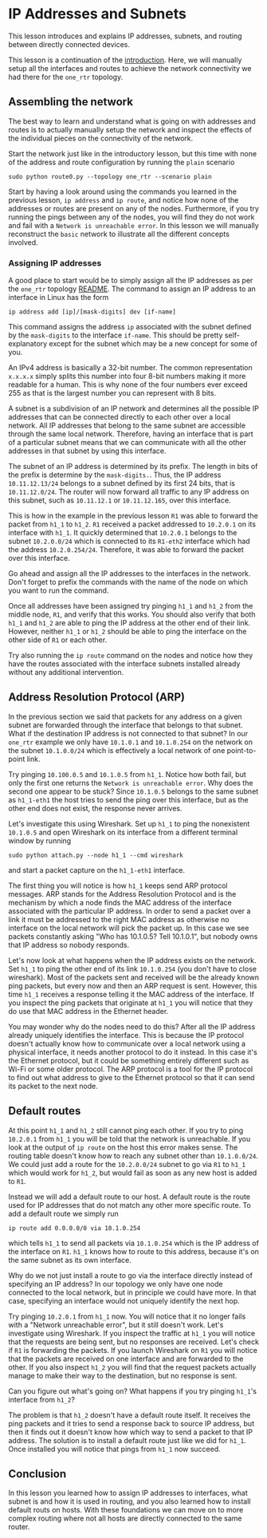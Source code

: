 # IP Addresses and Subnets

This lesson introduces and explains IP addresses, subnets, and routing between
directly connected devices.

This lesson is a continuation of the
[introduction](introduction-to-route-0.md).  Here, we will manually setup all
the interfaces and routes to achieve the network connectivity we had there for
the `one_rtr` topology.

## Assembling the network

The best way to learn and understand what is going on with addresses and routes
is to actually manually setup the network and inspect the effects of the
individual pieces on the connectivity of the network.

Start the network just like in the introductory lesson, but this time with none
of the address and route configuration by running the `plain` scenario
```
sudo python route0.py --topology one_rtr --scenario plain
```

Start by having a look around using the commands you learned in the previous
lesson, `ip address` and `ip route`, and notice how none of the addresses or
routes are present on any of the nodes.  Furthermore, if you try running the
pings between any of the nodes, you will find they do not work and fail with a
`Network is unreachable error`.  In this lesson we will manually reconstruct
the `basic` network to illustrate all the different concepts involved.

### Assigning IP addresses

A good place to start would be to simply assign all the IP addresses as per the
`one_rtr` topology [README](../topology/one_rtr/README.md).  The command to
assign an IP address to an interface in Linux has the form
```
ip address add [ip]/[mask-digits] dev [if-name]
```

This command assigns the address `ip` associated with the subnet defined by the
`mask-digits` to the interface `if-name`.  This should be pretty
self-explanatory except for the subnet which may be a new concept for some of
you.

An IPv4 address is basically a 32-bit number.  The common representation
`x.x.x.x` simply splits this number into four 8-bit numbers making it more
readable for a human.  This is why none of the four numbers ever exceed 255 as
that is the largest number you can represent with 8 bits.

A subnet is a subdivision of an IP network and determines all the possible IP
addresses that can be connected directly to each other over a local network.
All IP addresses that belong to the same subnet are accessible through the same
local network.  Therefore, having an interface that is part of a particular
subnet means that we can communicate with all the other addresses in that
subnet by using this interface.

The subnet of an IP address is determined by its prefix.  The length in bits of
the prefix is determine by the `mask-digits.`.  Thus, the IP address
`10.11.12.13/24` belongs to a subnet defined by its first 24 bits, that is
`10.11.12.0/24`.  The router will now forward all traffic to any IP address on
this subnet, such as `10.11.12.1` or `10.11.12.165`, over this interface.

This is how in the example in the previous lesson `R1` was able to forward the
packet from `h1_1` to `h1_2`.  `R1` received a packet addressed to `10.2.0.1`
on its interface with `h1_1`.  It quickly determined that `10.2.0.1` belongs to
the subnet `10.2.0.0/24` which is connected to its `R1-eth2` interface which
had the address `10.2.0.254/24`.  Therefore, it was able to forward the packet
over this interface.

Go ahead and assign all the IP addresses to the interfaces in the network.
Don't forget to prefix the commands with the name of the node on which you want
to run the command.

Once all addresses have been assigned try pinging `h1_1` and `h1_2` from the
middle node, `R1`, and verify that this works.  You should also verify that
both `h1_1` and `h1_2` are able to ping the IP address at the other end of
their link.  However, neither `h1_1` or `h1_2` should be able to ping the
interface on the other side of `R1` or each other.

Try also running the `ip route` command on the nodes and notice how they have
the routes associated with the interface subnets installed already without any
additional intervention.

## Address Resolution Protocol (ARP)

In the previous section we said that packets for any address on a given subnet
are forwarded through the interface that belongs to that subnet.  What if the
destination IP address is not connected to that subnet?  In our `one_rtr`
example we only have `10.1.0.1` and `10.1.0.254` on the network on the subnet
`10.1.0.0/24` which is effectively a local network of one point-to-point link.

Try pinging `10.100.0.5` and `10.1.0.5` from `h1_1`.  Notice how both fail, but
only the first one returns the `Network is unreachable error`.  Why does the
second one appear to be stuck?  Since `10.1.0.5` belongs to the same subnet as
`h1_1-eth1` the host tries to send the ping over this interface, but as the
other end does not exist, the response never arrives.

Let's investigate this using Wireshark.  Set up `h1_1` to ping the nonexistent
`10.1.0.5` and open Wireshark on its interface from a different terminal window
by running
```
sudo python attach.py --node h1_1 --cmd wireshark
```
and start a packet capture on the `h1_1-eth1` interface.

The first thing you will notice is how `h1_1` keeps send ARP protocol messages.
ARP stands for the Address Resolution Protocol and is the mechanism by which a
node finds the MAC address of the interface associated with the particular IP
address.  In order to send a packet over a link it must be addressed to the
right MAC address as otherwise no interface on the local network will pick the
packet up.  In this case we see packets constantly asking "Who has 10.1.0.5?
Tell 10.1.0.1", but nobody owns that IP address so nobody responds.

Let's now look at what happens when the IP address exists on the network.  Set
`h1_1` to ping the other end of its link `10.1.0.254` (you don't have to close
wireshark).  Most of the packets sent and received will be the already known
ping packets, but every now and then an ARP request is sent.  However, this
time `h1_1` receives a response telling it the MAC address of the interface.
If you inspect the ping packets that originate at `h1_1` you will notice that
they do use that MAC address in the Ethernet header.

You may wonder why do the nodes need to do this?  After all the IP address
already uniquely identifies the interface.  This is because the IP protocol
doesn't actually know how to communicate over a local network using a physical
interface, it needs another protocol to do it instead.  In this case it's the
Ethernet protocol, but it could be something entirely different such as Wi-Fi
or some older protocol.  The ARP protocol is a tool for the IP protocol to find
out what address to give to the Ethernet protocol so that it can send its
packet to the next node.

## Default routes

At this point `h1_1` and `h1_2` still cannot ping each other.  If you try to
ping `10.2.0.1` from `h1_1` you will be told that the network is unreachable.
If you look at the output of `ip route` on the host this error makes sense.
The routing table doesn't know how to reach any subnet other than
`10.1.0.0/24`.  We could just add a route for the `10.2.0.0/24` subnet to go
via `R1` to `h1_1` which would work for `h1_2`, but would fail as soon as any
new host is added to `R1`.

Instead we will add a default route to our host.  A default route is the route
used for IP addresses that do not match any other more specific route.  To add
a default route we simply run
```
ip route add 0.0.0.0/0 via 10.1.0.254
```
which tells `h1_1` to send all packets via `10.1.0.254` which is the IP address
of the interface on `R1`.  `h1_1` knows how to route to this address, because
it's on the same subnet as its own interface.

Why do we not just install a route to go via the interface directly instead of
specifying an IP address?  In our topology we only have one node connected to
the local network, but in principle we could have more.  In that case,
specifying an interface would not uniquely identify the next hop.

Try pinging `10.2.0.1` from `h1_1` now.  You will notice that it no longer
fails with a "Network unreachable error", but it still doesn't work.  Let's
investigate using Wireshark.  If you inspect the traffic at `h1_1` you will
notice that the requests are being sent, but no responses are received.  Let's
check if `R1` is forwarding the packets.  If you launch Wireshark on `R1` you
will notice that the packets are received on one interface and are forwarded to
the other.  If you also inspect `h1_2` you will find that the request packets
actually manage to make their way to the destination, but no response is sent.

Can you figure out what's going on?  What happens if you try pinging `h1_1`'s
interface from `h1_2`?

The problem is that `h1_2` doesn't have a default route itself.  It receives
the ping packets and it tries to send a response back to source IP address, but
then it finds out it doesn't know how which way to send a packet to that IP
address.  The solution is to install a default route just like we did for
`h1_1`.  Once installed you will notice that pings from `h1_1` now succeed.

## Conclusion

In this lesson you learned how to assign IP addresses to interfaces, what
subnet is and how it is used in routing, and you also learned how to install
default routs on hosts.  With these foundations we can move on to more complex
routing where not all hosts are directly connected to the same router.
